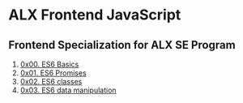 # ALX Frontend JavaScript

## Frontend Specialization for ALX SE Program

1. [0x00. ES6 Basics](./0x00-ES6_basic/README.md)
2. [0x01. ES6 Promises](./0x01-ES6_promise/README.md)
3. [0x02. ES6 classes](./0x02-ES6_classes/README.md)
4. [0x03. ES6 data manipulation](./0x03-ES6_data_manipulation/README.md)

